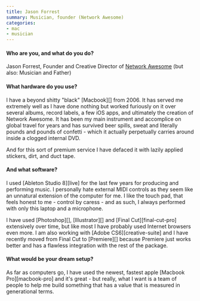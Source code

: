 ```yaml
---
title: Jason Forrest
summary: Musician, founder (Network Awesome)
categories:
- mac
- musician
---
```


#### Who are you, and what do you do?

Jason Forrest, Founder and Creative Director of [Network Awesome](http://www.networkawesome.com/ "An online TV network.") (but also: Musician and Father)

#### What hardware do you use?

I have a beyond shitty "black" [Macbook][] from 2006. It has served me extremely well as I have done nothing but worked furiously on it over several albums, record labels, a few iOS apps, and ultimately the creation of Network Awesome. It has been my main instrument and accomplice on global travel for years and has survived beer spills, sweat and literally pounds and pounds of confetti - which it actually perpetually carries around inside a clogged internal DVD.  

And for this sort of premium service I have defaced it with lazily applied stickers, dirt, and duct tape.

#### And what software?

I used [Ableton Studio 8][live] for the last few years for producing and performing music. I personally hate external MIDI controls as they seem like an unnatural extension of the computer for me. I like the touch pad, that feels honest to me - control by caress - and as such, I always performed with only this laptop and a microphone.

I have used [Photoshop][], [Illustrator][] and [Final Cut][final-cut-pro] extensively over time, but like most I have probably used Internet browsers even more. I am also working with [Adobe CS6][creative-suite] and I have recently moved from Final Cut to [Premiere][] because Premiere just works better and has a flawless integration with the rest of the package. 

#### What would be your dream setup?

As far as computers go, I have used the newest, fastest apple [Macbook Pro][macbook-pro] and it's great - but really, what I want is a team of people to help me build something that has a value that is measured in generational terms.